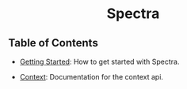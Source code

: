 <h1 align="center">Spectra</h1>

## Table of Contents

- [Getting Started](getting-started.md): How to get started with Spectra.

- [Context](api/context.md): Documentation for the context api.
